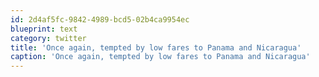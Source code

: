```yaml
---
id: 2d4af5fc-9842-4989-bcd5-02b4ca9954ec
blueprint: text
category: twitter
title: 'Once again, tempted by low fares to Panama and Nicaragua'
caption: 'Once again, tempted by low fares to Panama and Nicaragua'
---
```

